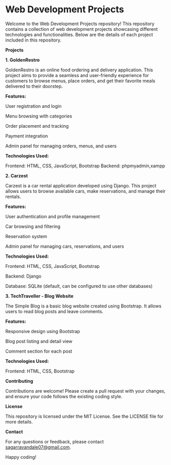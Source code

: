 # Web Development Projects

Welcome to the Web Development Projects repository! This repository contains a collection of web development projects showcasing different technologies and functionalities. Below are the details of each project included in this repository.

**Projects**

**1. GoldenRestro**

GoldenRestro is an online food ordering and delivery application. This project aims to provide a seamless and user-friendly experience for customers to browse menus, place orders, and get their favorite meals delivered to their doorstep.

**Features:**

User registration and login

Menu browsing with categories

Order placement and tracking

Payment integration

Admin panel for managing orders, menus, and users

**Technologies Used:**

Frontend: HTML, CSS, JavaScript, Bootstrap
Backend: phpmyadmin,xampp

**2. Carzest**

Carzest is a car rental application developed using Django. This project allows users to browse available cars, make reservations, and manage their rentals.

**Features:**

User authentication and profile management

Car browsing and filtering

Reservation system

Admin panel for managing cars, reservations, and users

**Technologies Used:**

Frontend: HTML, CSS, JavaScript, Bootstrap

Backend: Django

Database: SQLite (default, can be configured to use other databases)


**3. TechTraveller - Blog Website**

The Simple Blog is a basic blog website created using Bootstrap. It allows users to read blog posts and leave comments.

**Features:**

Responsive design using Bootstrap

Blog post listing and detail view

Comment section for each post

**Technologies Used:**

Frontend: HTML, CSS, Bootstrap


**Contributing**

Contributions are welcome! Please create a pull request with your changes, and ensure your code follows the existing coding style.

**License**

This repository is licensed under the MIT License. See the LICENSE file for more details.

**Contact**

For any questions or feedback, please contact sagarravandale07@gmail.com.

Happy coding!
